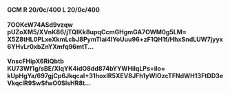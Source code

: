 #### GCM R 20/0c/400 L 20/0c/400
**7OOKcW74ASd9vzqw**<br/>**pUZoXM5/XVnK86/jTQIKk8upqCcmGHgmGA7OWM0g5LM=**<br/>**X5Z8tHL0PLxeXkmLcbJ8PymTlai4IYoUuu96+zF1QH1f/HhxSndLUW7jyyx6YHvLr0xbZnYXmfq96mtT...**<br/><br/>
**VnscFHipX6RiQbtb**<br/>**KU73Wf1g/sBE/XIqYK4idO8dd874bYYWHiIqLPs+ilo=**<br/>**kUpHgYa/697gjCp6JkqcaI+31hoxIR5XEV8JFh1yWlOzcTFNdWH13FtDD3eVkqclR9SwSfwO0SIsHR8t...**